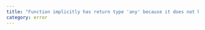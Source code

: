 ```yaml
---
title: "Function implicitly has return type 'any' because it does not have a return type annotation and is referenced directly or indirectly in one of its return expressions."
category: error
---
```

